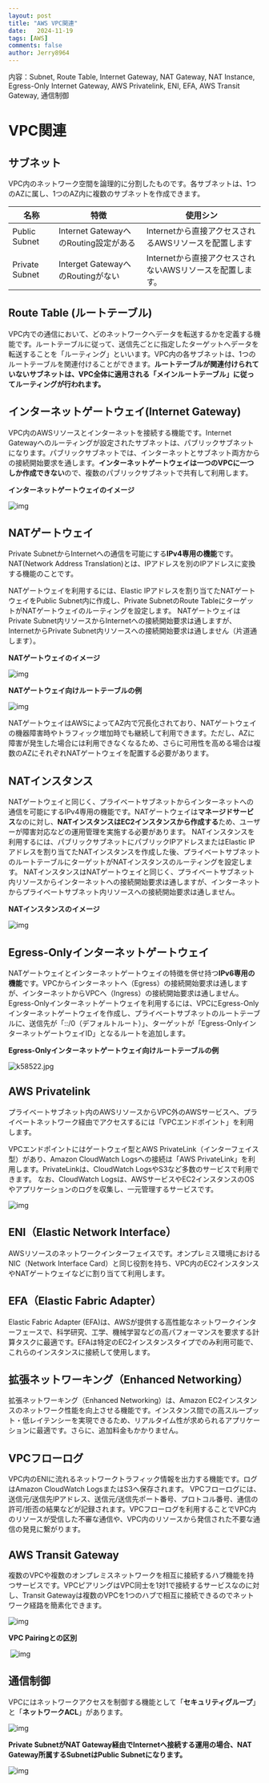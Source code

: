 ```yaml
---
layout: post
title: "AWS VPC関連"
date:   2024-11-19
tags: [AWS]
comments: false
author: Jerry8964
---
```








内容：Subnet, Route Table, Internet Gateway, NAT Gateway, NAT Instance, Egress-Only Internet Gateway, AWS Privatelink, ENI, EFA, AWS Transit Gateway, 通信制御

# VPC関連



## サブネット

VPC内のネットワーク空間を論理的に分割したものです。各サブネットは、1つのAZに属し、1つのAZ内に複数のサブネットを作成できます。

| 名称           | 特徴                                  | 使用シン                                                  |
| -------------- | ------------------------------------- | --------------------------------------------------------- |
| Public Subnet  | Internet GatewayへのRouting設定がある | Internetから直接アクセスされるAWSリソースを配置します     |
| Private Subnet | Interget GatewayへのRoutingがない     | Internetから直接アクセスされないAWSリソースを配置します。 |



## Route Table (ルートテーブル)

VPC内での通信において、どのネットワークへデータを転送するかを定義する機能です。ルートテーブルに従って、送信先ごとに指定したターゲットへデータを転送することを「ルーティング」といいます。VPC内の各サブネットは、1つのルートテーブルを関連付けることができます。**ルートテーブルが関連付けられていないサブネットは、VPC全体に適用される「メインルートテーブル」に従ってルーティングが行われます。**



## インターネットゲートウェイ(Internet Gateway)

VPC内のAWSリソースとインターネットを接続する機能です。Internet Gatewayへのルーティングが設定されたサブネットは、パブリックサブネットになります。パブリックサブネットでは、インターネットとサブネット両方からの接続開始要求を通します。**インターネットゲートウェイは一つのVPCに一つしか作成できない**ので、複数のパブリックサブネットで共有して利用します。

**インターネットゲートウェイのイメージ**

![img](https://ping-t-resouces.com/uploads/question_image/file/22918/k58549.jpg)

## NATゲートウェイ

Private SubnetからInternetへの通信を可能にする**IPv4専用の機能**です。NAT(Network Address Translation)とは、IPアドレスを別のIPアドレスに変換する機能のことです。

NATゲートウェイを利用するには、Elastic IPアドレスを割り当てたNATゲートウェイをPublic Subnet内に作成し、Private SubnetのRoute TableにターゲットがNATゲートウェイのルーティングを設定します。
NATゲートウェイはPrivate Subnet内リソースからInternetへの接続開始要求は通しますが、InternetからPrivate Subnet内リソースへの接続開始要求は通しません（片道通します）。

**NATゲートウェイのイメージ**

![img](https://ping-t-resouces.com/uploads/question_image/file/22920/kk58500.jpg)

**NATゲートウェイ向けルートテーブルの例**

![img](https://ping-t-resouces.com/uploads/question_image/file/22921/k58500.jpg)

NATゲートウェイはAWSによってAZ内で冗長化されており、NATゲートウェイの機器障害時やトラフィック増加時でも継続して利用できます。ただし、AZに障害が発生した場合には利用できなくなるため、さらに可用性を高める場合は複数のAZにそれぞれNATゲートウェイを配置する必要があります。



## NATインスタンス

NATゲートウェイと同じく、プライベートサブネットからインターネットへの通信を可能にするIPv4専用の機能です。NATゲートウェイは**マネージドサービス**なのに対し、**NATインスタンスはEC2インスタンスから作成する**ため、ユーザーが障害対応などの運用管理を実施する必要があります。
NATインスタンスを利用するには、パブリックサブネットにパブリックIPアドレスまたはElastic IPアドレスを割り当てたNATインスタンスを作成した後、プライベートサブネットのルートテーブルにターゲットがNATインスタンスのルーティングを設定します。
NATインスタンスはNATゲートウェイと同じく、プライベートサブネット内リソースからインターネットへの接続開始要求は通しますが、インターネットからプライベートサブネット内リソースへの接続開始要求は通しません。

**NATインスタンスのイメージ**

![img](https://ping-t-resouces.com/uploads/question_image/file/22922/k58523.jpg)



## Egress-Onlyインターネットゲートウェイ

NATゲートウェイとインターネットゲートウェイの特徴を併せ持つ**IPv6専用の機能**です。VPCからインターネットへ（Egress）の接続開始要求は通しますが、インターネットからVPCへ（Ingress）の接続開始要求は通しません。
Egress-Onlyインターネットゲートウェイを利用するには、VPCにEgress-Onlyインターネットゲートウェイを作成し、プライベートサブネットのルートテーブルに、送信先が「::/0（デフォルトルート）」、ターゲットが「Egress-OnlyインターネットゲートウェイID」となるルートを追加します。

**Egress-Onlyインターネットゲートウェイ向けルートテーブルの例**

![k58522.jpg](https://ping-t-resouces.com/uploads/question_image/file/22923/k58522.jpg)



## AWS Privatelink

プライベートサブネット内のAWSリソースからVPC外のAWSサービスへ、プライベートネットワーク経由でアクセスするには「VPCエンドポイント」を利用します。

VPCエンドポイントにはゲートウェイ型とAWS PrivateLink（インターフェイス型）があり、Amazon CloudWatch Logsへの接続は「AWS PrivateLink」を利用します。PrivateLinkは、CloudWatch LogsやS3など多数のサービスで利用できます。
なお、CloudWatch Logsは、AWSサービスやEC2インスタンスのOSやアプリケーションのログを収集し、一元管理するサービスです。

![img](https://ping-t-resouces.com/uploads/question_image/file/22926/k58520.jpg)



## ENI（Elastic Network Interface）

AWSリソースのネットワークインターフェイスです。オンプレミス環境におけるNIC（Network Interface Card）と同じ役割を持ち、VPC内のEC2インスタンスやNATゲートウェイなどに割り当てて利用します。



## EFA（Elastic Fabric Adapter）

Elastic Fabric Adapter (EFA)は、AWSが提供する高性能なネットワークインターフェースで、科学研究、工学、機械学習などの高パフォーマンスを要求する計算タスクに最適です。EFAは特定のEC2インスタンスタイプでのみ利用可能で、これらのインスタンスに接続して使用します。



## 拡張ネットワーキング（Enhanced Networking）

拡張ネットワーキング（Enhanced Networking）は、Amazon EC2インスタンスのネットワーク性能を向上させる機能です。インスタンス間での高スループット・低レイテンシーを実現できるため、リアルタイム性が求められるアプリケーションに最適です。さらに、追加料金もかかりません。



## VPCフローログ

VPC内のENIに流れるネットワークトラフィック情報を出力する機能です。ログはAmazon CloudWatch LogsまたはS3へ保存されます。
VPCフローログには、送信元/送信先IPアドレス、送信元/送信先ポート番号、プロトコル番号、通信の許可/拒否の結果などが記録されます。VPCフローログを利用することでVPC内のリソースが受信した不審な通信や、VPC内のリソースから発信された不要な通信の発見に繋がります。



## AWS Transit Gateway

複数のVPCや複数のオンプレミスネットワークを相互に接続するハブ機能を持つサービスです。VPCピアリングはVPC同士を1対1で接続するサービスなのに対し、Transit Gatewayは複数のVPCを1つのハブで相互に接続できるのでネットワーク経路を簡素化できます。

![img](https://ping-t-resouces.com/uploads/question_image/file/22930/kk58727.jpg)

**VPC Pairingとの区別**

​	![img](https://ping-t-resouces.com/uploads/question_image/file/22929/k58727.jpg)



## 通信制御

VPCにはネットワークアクセスを制御する機能として「**セキュリティグループ**」と「**ネットワークACL**」があります。

![img](https://ping-t-resouces.com/uploads/question_image/file/25982/kk58337.jpg)

**Private SubnetがNAT Gateway経由でInternetへ接続する運用の場合、NAT Gateway所属するSubnetはPublic Subnetになります。**

![img](https://ping-t-resouces.com/uploads/question_image/file/22920/kk58500.jpg)